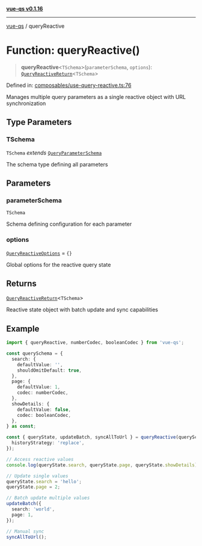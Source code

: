 [**vue-qs v0.1.16**](../README.md)

---

[vue-qs](../README.md) / queryReactive

# Function: queryReactive()

> **queryReactive**\<`TSchema`\>(`parameterSchema`, `options`): [`QueryReactiveReturn`](../type-aliases/QueryReactiveReturn.md)\<`TSchema`\>

Defined in: [composables/use-query-reactive.ts:76](https://github.com/iamsomraj/vue-qs/blob/e1f88d67026c08e56605a693106ef6b717bd39ad/src/composables/use-query-reactive.ts#L76)

Manages multiple query parameters as a single reactive object with URL synchronization

## Type Parameters

### TSchema

`TSchema` _extends_ [`QueryParameterSchema`](../type-aliases/QueryParameterSchema.md)

The schema type defining all parameters

## Parameters

### parameterSchema

`TSchema`

Schema defining configuration for each parameter

### options

[`QueryReactiveOptions`](../type-aliases/QueryReactiveOptions.md) = `{}`

Global options for the reactive query state

## Returns

[`QueryReactiveReturn`](../type-aliases/QueryReactiveReturn.md)\<`TSchema`\>

Reactive state object with batch update and sync capabilities

## Example

```typescript
import { queryReactive, numberCodec, booleanCodec } from 'vue-qs';

const querySchema = {
  search: {
    defaultValue: '',
    shouldOmitDefault: true,
  },
  page: {
    defaultValue: 1,
    codec: numberCodec,
  },
  showDetails: {
    defaultValue: false,
    codec: booleanCodec,
  },
} as const;

const { queryState, updateBatch, syncAllToUrl } = queryReactive(querySchema, {
  historyStrategy: 'replace',
});

// Access reactive values
console.log(queryState.search, queryState.page, queryState.showDetails);

// Update single values
queryState.search = 'hello';
queryState.page = 2;

// Batch update multiple values
updateBatch({
  search: 'world',
  page: 1,
});

// Manual sync
syncAllToUrl();
```

